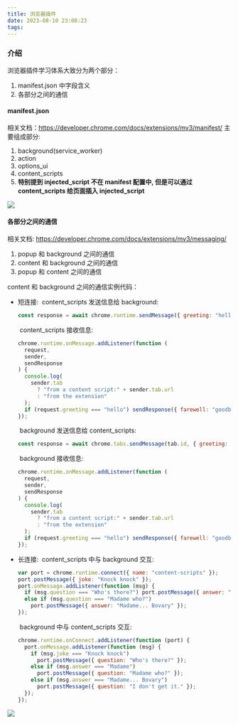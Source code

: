 ```yaml
---
title: 浏览器插件
date: 2023-08-10 23:08:23
tags:
---
```


### 介绍

浏览器插件学习体系大致分为两个部分：

1. manifest.json 中字段含义
2. 各部分之间的通信

#### manifest.json

相关文档：https://developer.chrome.com/docs/extensions/mv3/manifest/
主要组成部分:

1. background(service_worker)
2. action
3. options_ui
4. content_scripts
5. **特别提到 injected_script 不在 manifest 配置中, 但是可以通过 content_scripts 给页面插入 injected_script**

![](manifest.webp)

#### 各部分之间的通信

相关文档: https://developer.chrome.com/docs/extensions/mv3/messaging/

1. popup 和 background 之间的通信
2. content 和 background 之间的通信
3. popup 和 content 之间的通信

content 和 background 之间的通信实例代码：

- 短连接:
  &nbsp;content_scripts 发送信息给 background:

  ```javascript
  const response = await chrome.runtime.sendMessage({ greeting: "hello" });
  ```

  &nbsp;content_scripts 接收信息:

  ```javascript
  chrome.runtime.onMessage.addListener(function (
    request,
    sender,
    sendResponse
  ) {
    console.log(
      sender.tab
        ? "from a content script:" + sender.tab.url
        : "from the extension"
    );
    if (request.greeting === "hello") sendResponse({ farewell: "goodbye" });
  });
  ```

  &nbsp;background 发送信息给 content_scripts:

  ```javascript
  const response = await chrome.tabs.sendMessage(tab.id, { greeting: "hello" });
  ```

  &nbsp;background 接收信息:

  ```javascript
  chrome.runtime.onMessage.addListener(function (
    request,
    sender,
    sendResponse
  ) {
    console.log(
      sender.tab
        ? "from a content script:" + sender.tab.url
        : "from the extension"
    );
    if (request.greeting === "hello") sendResponse({ farewell: "goodbye" });
  });
  ```

- 长连接:
  &nbsp;content_scripts 中与 background 交互:

  ```javascript
  var port = chrome.runtime.connect({ name: "content-scripts" });
  port.postMessage({ joke: "Knock knock" });
  port.onMessage.addListener(function (msg) {
    if (msg.question === "Who's there?") port.postMessage({ answer: "Madame" });
    else if (msg.question === "Madame who?")
      port.postMessage({ answer: "Madame... Bovary" });
  });
  ```

  &nbsp;background 中与 content_scripts 交互:

  ```javascript
  chrome.runtime.onConnect.addListener(function (port) {
    port.onMessage.addListener(function (msg) {
      if (msg.joke === "Knock knock")
        port.postMessage({ question: "Who's there?" });
      else if (msg.answer === "Madame")
        port.postMessage({ question: "Madame who?" });
      else if (msg.answer === "Madame... Bovary")
        port.postMessage({ question: "I don't get it." });
    });
  });
  ```

![](communication.webp)
